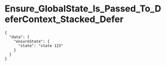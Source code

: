 # Ensure_GlobalState_Is_Passed_To_DeferContext_Stacked_Defer

```text
{
  "data": {
    "ensureState": {
      "state": "state 123"
    }
  }
}

```
